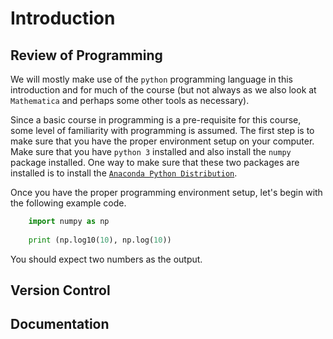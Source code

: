 # Introduction

## Review of Programming
We will mostly make use of the `python` programming language in this introduction and for much of the course (but not always as we also look at `Mathematica` and perhaps some other tools as necessary).

Since a basic course in programming is a pre-requisite for this course, some level of familiarity with programming is assumed. The first step is to make sure that you have the proper environment setup on your computer. Make sure that you have `python 3` installed and also install the `numpy` package installed. One way to make sure that these two packages are installed is to install the [`Anaconda Python Distribution`](https://www.anaconda.com/products/distribution).

Once you have the proper programming environment setup, let's begin with the following example code.

``` py title="import numpy"
    import numpy as np
    
    print (np.log10(10), np.log(10))
```

You should expect two numbers as the output.

## Version Control

## Documentation
